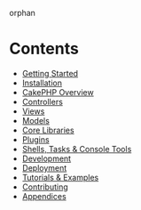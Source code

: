 orphan  

# Contents

- [Getting Started](getting-started)
- [Installation](installation)
- [CakePHP Overview](cakephp-overview)
- [Controllers](controllers)
- [Views](views)
- [Models](models)
- [Core Libraries](core-libraries)
- [Plugins](plugins)
- [Shells, Tasks & Console Tools](console-and-shells)
- [Development](development)
- [Deployment](deployment)
- [Tutorials & Examples](tutorials-and-examples)
- [Contributing](contributing)
- [Appendices](appendices)

<div class="todolist">

</div>
